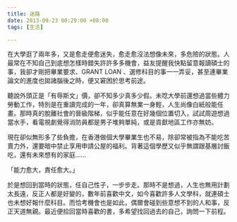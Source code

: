 ```yaml
---
title: 迷路
date: 2013-09-23 00:29:00 +08:00
tags: [生活]

---
```


  
  
在大學逛了兩年多，又是愈走便愈迷失，愈走愈沒法想像未來，多危險的狀態。人最常在不知自己到底想怎樣時錯失許許多多機會，益友提醒我快點留意報讀碩士的事，我卻才剛把畢業要求、GRANT LOAN 、選修科目的事一一弄妥，甚至連畢業論文的進度也拋諸腦後之時，便又窘困於思考前途。  
  
聽說外頭正是「有辱斯文」價，卻不知多少真多少假。未唸大學前還想過當些體力勞動工作，特別是在重讀完成的一年，卻真算無業一身輕，人生尚像白紙般能任畫。那時真的脫離社會的晉級階梯，似乎能任意在好幾個位置切入，試試周遊想過當水手，看電視劇覺得消防員都是男子堆夠單純，或是貢獻地區工作亦無妨。  
  
現在卻似無形多了些負擔，在香港做個大學畢業生也不易，除卻常被指為不能吃苦賣力外，還要暗中禁止享用申請公屋的福利。背著這個學歷又似乎無謂跟基層討飯吃，還有未來想有的家庭……  
  
「能力愈大，責任愈大。」  
  
於是想回到當時的狀態，任自己性子，一步步走。那時不是想過，人生也無用計劃太長遠，反正人都是好變的，數年前喜歡中文，如今喜歡許多人文學科，就連碩士也未想好報什麼科目。而恰考機會也是如此，偶爾會碰到些意想不到的人和事，反正天道無親。最近便拾回當時喜歡的書，多希望找回過去的自己，詢問一下前程。  
  
  
